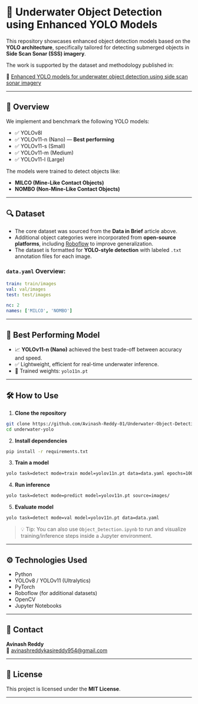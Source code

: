 # 🌊 Underwater Object Detection using Enhanced YOLO Models

This repository showcases enhanced object detection models based on the **YOLO architecture**, specifically tailored for detecting submerged objects in **Side Scan Sonar (SSS) imagery**.

The work is supported by the dataset and methodology published in:

📄 [Enhanced YOLO models for underwater object detection using side scan sonar imagery](https://www.sciencedirect.com/science/article/pii/S2352340924001045)

---

## 🚢 Overview

We implement and benchmark the following YOLO models:

- ✅ YOLOv8l
- ✅ YOLOv11-n (Nano) — **Best performing**
- ✅ YOLOv11-s (Small)
- ✅ YOLOv11-m (Medium)
- ✅ YOLOv11-l (Large)

The models were trained to detect objects like:
- **MILCO (Mine-Like Contact Objects)**
- **NOMBO (Non-Mine-Like Contact Objects)**

---

## 🔍 Dataset

- The core dataset was sourced from the **Data in Brief** article above.
- Additional object categories were incorporated from **open-source platforms**, including [Roboflow](https://universe.roboflow.com/) to improve generalization.
- The dataset is formatted for **YOLO-style detection** with labeled `.txt` annotation files for each image.

### `data.yaml` Overview:
```yaml
train: train/images
val: val/images
test: test/images

nc: 2
names: ['MILCO', 'NOMBO']
```

---

## 🧪 Best Performing Model

- 📈 **YOLOv11-n (Nano)** achieved the best trade-off between accuracy and speed.
- ✅ Lightweight, efficient for real-time underwater inference.
- 🧠 Trained weights: `yolo11n.pt`

---

## 🛠️ How to Use

1. **Clone the repository**
```bash
git clone https://github.com/Avinash-Reddy-01/Underwater-Object-Detection-YOLO.git
cd underwater-yolo
```

2. **Install dependencies**
```bash
pip install -r requirements.txt
```

3. **Train a model**
```bash
yolo task=detect mode=train model=yolov11n.pt data=data.yaml epochs=100 imgsz=640
```

4. **Run inference**
```bash
yolo task=detect mode=predict model=yolov11n.pt source=images/
```

5. **Evaluate model**
```bash
yolo task=detect mode=val model=yolov11n.pt data=data.yaml
```

> 💡 Tip: You can also use `Object_Detection.ipynb` to run and visualize training/inference steps inside a Jupyter environment.

---

## ⚙️ Technologies Used

- Python
- YOLOv8 / YOLOv11 (Ultralytics)
- PyTorch
- Roboflow (for additional datasets)
- OpenCV
- Jupyter Notebooks

---

## 📧 Contact

**Avinash Reddy**  
📨 avinashreddykasireddy954@gmail.com

---

## 📝 License

This project is licensed under the **MIT License**.

---
